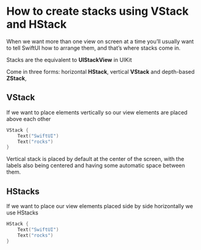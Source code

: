 # How to create stacks using VStack and HStack

When we want more than one view on screen at a time you’ll usually want to tell SwiftUI how to arrange them, and that’s where stacks come in.

Stacks are the equivalent to **UIStackView** in UIKit 

Come in three forms: horizontal **HStack**, vertical **VStack** and depth-based **ZStack**,

## VStack

If we want to place elements vertically so our view elements are placed above each other

```swift
VStack {
    Text("SwiftUI")
    Text("rocks")
}
```

Vertical stack is placed by default at the center of the screen, with the labels also being centered and having some automatic space between them.

## HStacks

If we want to place our view elements placed side by side horizontally we use HStacks

```swift
HStack {
    Text("SwiftUI")
    Text("rocks")
}
```
